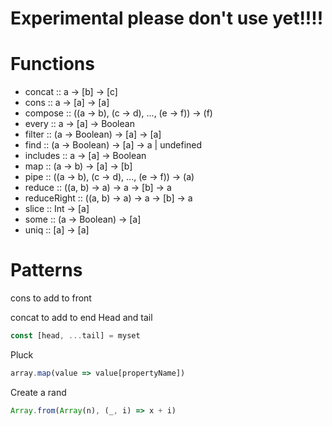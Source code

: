 # Experimental please don't use yet!!!!


# Functions
- concat :: a -> [b] -> [c]
- cons :: a -> [a] -> [a]
- compose :: ((a -> b), (c -> d), ..., (e -> f)) -> (f)
- every  :: a -> [a] -> Boolean
- filter :: (a -> Boolean) -> [a] -> [a]
- find :: (a -> Boolean) -> [a] -> a | undefined
- includes :: a -> [a] -> Boolean
- map :: (a -> b) -> [a] -> [b] 
- pipe :: ((a -> b), (c -> d), ..., (e -> f)) -> (a)
- reduce :: ((a, b) -> a) -> a -> [b] -> a
- reduceRight :: ((a, b) -> a) -> a -> [b] -> a
- slice :: Int -> [a]
- some :: (a -> Boolean) -> [a]
- uniq :: [a] -> [a]


# Patterns
cons to add to front 

concat to add to end
Head and tail
```js
const [head, ...tail] = myset
```

Pluck
```js
array.map(value => value[propertyName])
```

Create a rand
```js
Array.from(Array(n), (_, i) => x + i)
```